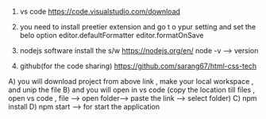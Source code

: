 1. vs code https://code.visualstudio.com/download
2. you need to install preetier extension and go t o ypur setting and set the belo option
   editor.defaultFormatter
   editor.formatOnSave

3. nodejs software
   install the s/w https://nodejs.org/en/
   node -v --> version

4. github(for the code sharing)
   https://github.com/sarang67/html-css-tech

A) you will download project from above link , make your local workspace , and unip the file
B) and you will open in vs code (copy the location till files , open vs code , file --> open folder--> paste the link --> select folder)
C) npm install
D) npm start --> for start the application
